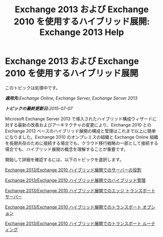 ﻿---
title: 'Exchange 2013 および Exchange 2010 を使用するハイブリッド展開: Exchange 2013 Help'
TOCTitle: Exchange 2013 および Exchange 2010 を使用するハイブリッド展開
ms:assetid: f865ee1e-ecad-468b-9497-357895900d33
ms:mtpsurl: https://technet.microsoft.com/ja-jp/library/Dn393967(v=EXCHG.150)
ms:contentKeyID: 59635072
ms.date: 01/11/2018
mtps_version: v=EXCHG.150
ms.translationtype: HT
---

# Exchange 2013 および Exchange 2010 を使用するハイブリッド展開

このトピックは処理中です。  

_<strong>適用先:</strong>Exchange Online, Exchange Server, Exchange Server 2013_

_<strong>トピックの最終更新日:</strong>2015-07-07_

Microsoft Exchange Server 2013 で導入されたハイブリッド構成ウィザードに対する最新の改善およびアーキテクチャの変更により、Exchange 2010 との Exchange 2013 ベースのハイブリッド展開の構成と管理はこれまで以上に簡単になりました。Exchange 2010 のオンプレミスの組織と Exchange Online 組織を長期共存のために接続する場合でも、クラウド移行戦略の一部として接続する場合でも、ハイブリッド展開の概念を理解することが重要です。

開始して詳細を確認するには、以下のトピックを選択します。

[Exchange 2013/Exchange 2010 ハイブリッド展開でのサーバーの役割](server-roles-in-exchange-2013-exchange-2010-hybrid-deployments-exchange-2013-help.md)

[Exchange 2013/Exchange 2010 ハイブリッド展開でのハイブリッド管理](hybrid-management-in-exchange-2013-exchange-2010-hybrid-deployments-exchange-2013-help.md)

[Exchange 2013/Exchange 2010 ハイブリッド展開でのエッジ トランスポート サーバー](edge-transport-servers-in-exchange-2013-exchange-2010-hybrid-deployments-exchange-2013-help.md)

[Exchange 2013/Exchange 2010 ハイブリッド展開でのトランスポート オプション](transport-options-in-exchange-2013-exchange-2010-hybrid-deployments-exchange-2013-help.md)

[Exchange 2013/Exchange 2010 ハイブリッド展開でのトランスポート ルーティング](transport-routing-in-exchange-2013-exchange-2010-hybrid-deployments-exchange-2013-help.md)

